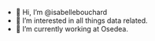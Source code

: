 - 👋 Hi, I’m @isabellebouchard
- 👀 I’m interested in all things data related. 
- 🌱 I’m currently working at Osedea. 

<!---
isabellebouchard/isabellebouchard is a ✨ special ✨ repository because its `README.md` (this file) appears on your GitHub profile.
You can click the Preview link to take a look at your changes.
--->
